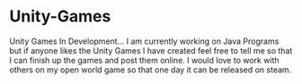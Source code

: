 # Unity-Games
Unity Games In Development...
I am currently working on Java Programs but if anyone likes the Unity Games I have created feel free to tell me
so that I can finish up the games and post them online. I would love to work with others on my open world game so
that one day it can be released on steam.
